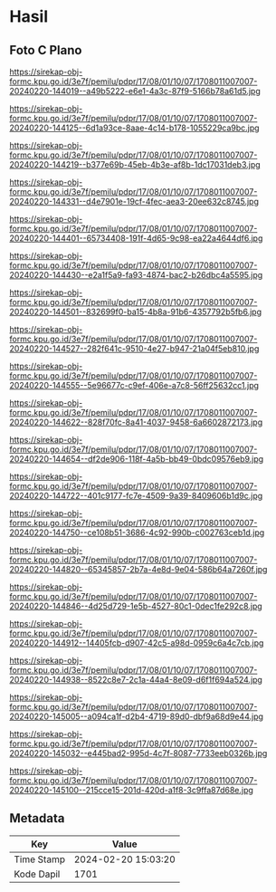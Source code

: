 # Hasil

## Foto C Plano

https://sirekap-obj-formc.kpu.go.id/3e7f/pemilu/pdpr/17/08/01/10/07/1708011007007-20240220-144019--a49b5222-e6e1-4a3c-87f9-5166b78a61d5.jpg

https://sirekap-obj-formc.kpu.go.id/3e7f/pemilu/pdpr/17/08/01/10/07/1708011007007-20240220-144125--6d1a93ce-8aae-4c14-b178-1055229ca9bc.jpg

https://sirekap-obj-formc.kpu.go.id/3e7f/pemilu/pdpr/17/08/01/10/07/1708011007007-20240220-144219--b377e69b-45eb-4b3e-af8b-1dc17031deb3.jpg

https://sirekap-obj-formc.kpu.go.id/3e7f/pemilu/pdpr/17/08/01/10/07/1708011007007-20240220-144331--d4e7901e-19cf-4fec-aea3-20ee632c8745.jpg

https://sirekap-obj-formc.kpu.go.id/3e7f/pemilu/pdpr/17/08/01/10/07/1708011007007-20240220-144401--65734408-191f-4d65-9c98-ea22a4644df6.jpg

https://sirekap-obj-formc.kpu.go.id/3e7f/pemilu/pdpr/17/08/01/10/07/1708011007007-20240220-144430--e2a1f5a9-fa93-4874-bac2-b26dbc4a5595.jpg

https://sirekap-obj-formc.kpu.go.id/3e7f/pemilu/pdpr/17/08/01/10/07/1708011007007-20240220-144501--832699f0-ba15-4b8a-91b6-4357792b5fb6.jpg

https://sirekap-obj-formc.kpu.go.id/3e7f/pemilu/pdpr/17/08/01/10/07/1708011007007-20240220-144527--282f641c-9510-4e27-b947-21a04f5eb810.jpg

https://sirekap-obj-formc.kpu.go.id/3e7f/pemilu/pdpr/17/08/01/10/07/1708011007007-20240220-144555--5e96677c-c9ef-406e-a7c8-56ff25632cc1.jpg

https://sirekap-obj-formc.kpu.go.id/3e7f/pemilu/pdpr/17/08/01/10/07/1708011007007-20240220-144622--828f70fc-8a41-4037-9458-6a6602872173.jpg

https://sirekap-obj-formc.kpu.go.id/3e7f/pemilu/pdpr/17/08/01/10/07/1708011007007-20240220-144654--df2de906-118f-4a5b-bb49-0bdc09576eb9.jpg

https://sirekap-obj-formc.kpu.go.id/3e7f/pemilu/pdpr/17/08/01/10/07/1708011007007-20240220-144722--401c9177-fc7e-4509-9a39-8409606b1d9c.jpg

https://sirekap-obj-formc.kpu.go.id/3e7f/pemilu/pdpr/17/08/01/10/07/1708011007007-20240220-144750--ce108b51-3686-4c92-990b-c002763ceb1d.jpg

https://sirekap-obj-formc.kpu.go.id/3e7f/pemilu/pdpr/17/08/01/10/07/1708011007007-20240220-144820--65345857-2b7a-4e8d-9e04-586b64a7260f.jpg

https://sirekap-obj-formc.kpu.go.id/3e7f/pemilu/pdpr/17/08/01/10/07/1708011007007-20240220-144846--4d25d729-1e5b-4527-80c1-0dec1fe292c8.jpg

https://sirekap-obj-formc.kpu.go.id/3e7f/pemilu/pdpr/17/08/01/10/07/1708011007007-20240220-144912--14405fcb-d907-42c5-a98d-0959c6a4c7cb.jpg

https://sirekap-obj-formc.kpu.go.id/3e7f/pemilu/pdpr/17/08/01/10/07/1708011007007-20240220-144938--8522c8e7-2c1a-44a4-8e09-d6f1f694a524.jpg

https://sirekap-obj-formc.kpu.go.id/3e7f/pemilu/pdpr/17/08/01/10/07/1708011007007-20240220-145005--a094ca1f-d2b4-4719-89d0-dbf9a68d9e44.jpg

https://sirekap-obj-formc.kpu.go.id/3e7f/pemilu/pdpr/17/08/01/10/07/1708011007007-20240220-145032--e445bad2-995d-4c7f-8087-7733eeb0326b.jpg

https://sirekap-obj-formc.kpu.go.id/3e7f/pemilu/pdpr/17/08/01/10/07/1708011007007-20240220-145100--215cce15-201d-420d-a1f8-3c9ffa87d68e.jpg


## Metadata

| Key        | Value               |
| ---------- | ------------------- |
| Time Stamp | 2024-02-20 15:03:20 |
| Kode Dapil | 1701                |



